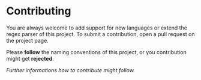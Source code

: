 # Contributing

You are always welcome to add support for new languages or extend the regex parser of this project.
To submit a contribution, open a pull request on the project page.

Please **follow** the naming conventions of this project, or you contribution might get **rejected**. 

*Further informations how to contribute might follow.*
